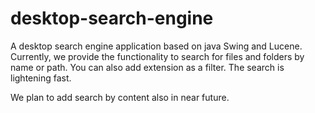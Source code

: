# desktop-search-engine

A desktop search engine application based on java Swing and Lucene.
Currently, we provide the functionality to search for files and folders by name or path.
You can also add extension as a filter.
The search is lightening fast. 

We plan to add search by content also in near future.
